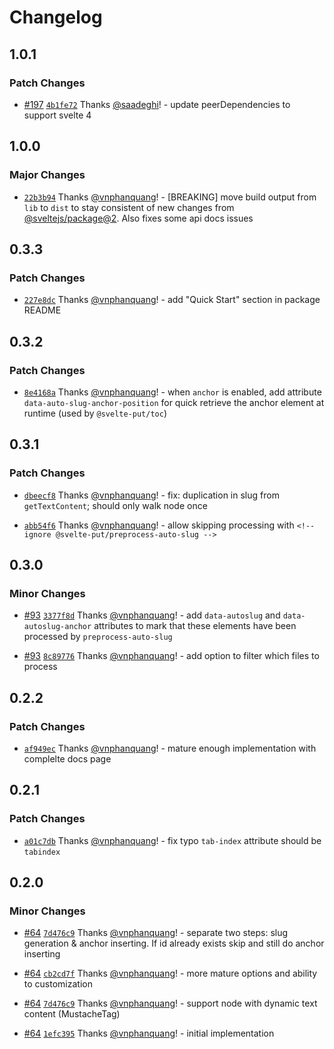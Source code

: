 # Changelog

## 1.0.1

### Patch Changes

- [#197](https://github.com/vnphanquang/svelte-put/pull/197) [`4b1fe72`](https://github.com/vnphanquang/svelte-put/commit/4b1fe7223895ce3022b58ef711487af60ba76a76) Thanks [@saadeghi](https://github.com/saadeghi)! - update peerDependencies to support svelte 4

## 1.0.0

### Major Changes

- [`22b3b94`](https://github.com/vnphanquang/svelte-put/commit/22b3b94c74d58f5e8f2c826d0d4a9bd15b45fa94) Thanks [@vnphanquang](https://github.com/vnphanquang)! - [BREAKING] move build output from `lib` to `dist` to stay consistent of new changes from [@sveltejs/package@2](https://github.com/sveltejs/kit/releases/tag/%40sveltejs/package%402.0.0). Also fixes some api docs issues

## 0.3.3

### Patch Changes

- [`227e8dc`](https://github.com/vnphanquang/svelte-put/commit/227e8dc11f850787f9f98eb4b24cd23015c9c25c) Thanks [@vnphanquang](https://github.com/vnphanquang)! - add "Quick Start" section in package README

## 0.3.2

### Patch Changes

- [`8e4168a`](https://github.com/vnphanquang/svelte-put/commit/8e4168a6bb3904245e7b28b83828632d09a06cad) Thanks [@vnphanquang](https://github.com/vnphanquang)! - when `anchor` is enabled, add attribute `data-auto-slug-anchor-position` for quick retrieve the anchor element at runtime (used by `@svelte-put/toc`)

## 0.3.1

### Patch Changes

- [`dbeecf8`](https://github.com/vnphanquang/svelte-put/commit/dbeecf88701d4e25186757d5e05515f44e0e4968) Thanks [@vnphanquang](https://github.com/vnphanquang)! - fix: duplication in slug from `getTextContent`; should only walk node once

- [`abb54f6`](https://github.com/vnphanquang/svelte-put/commit/abb54f6fbeb2ad0f6e0ba99f85240befa071d684) Thanks [@vnphanquang](https://github.com/vnphanquang)! - allow skipping processing with `<!-- ignore @svelte-put/preprocess-auto-slug -->`

## 0.3.0

### Minor Changes

- [#93](https://github.com/vnphanquang/svelte-put/pull/93) [`3377f8d`](https://github.com/vnphanquang/svelte-put/commit/3377f8d2e546483848b955db7938fa671aeaf3b2) Thanks [@vnphanquang](https://github.com/vnphanquang)! - add `data-autoslug` and `data-autoslug-anchor` attributes to mark that these elements have been processed by `preprocess-auto-slug`

- [#93](https://github.com/vnphanquang/svelte-put/pull/93) [`8c89776`](https://github.com/vnphanquang/svelte-put/commit/8c89776b133d94a29183f391a7fdaa5148d53ebb) Thanks [@vnphanquang](https://github.com/vnphanquang)! - add option to filter which files to process

## 0.2.2

### Patch Changes

- [`af949ec`](https://github.com/vnphanquang/svelte-put/commit/af949ecf08a69861f3b5de8fb0824480fe5d8644) Thanks [@vnphanquang](https://github.com/vnphanquang)! - mature enough implementation with complelte docs page

## 0.2.1

### Patch Changes

- [`a01c7db`](https://github.com/vnphanquang/svelte-put/commit/a01c7db5cd83320a33aa702ce8f6db4be61836dc) Thanks [@vnphanquang](https://github.com/vnphanquang)! - fix typo `tab-index` attribute should be `tabindex`

## 0.2.0

### Minor Changes

- [#64](https://github.com/vnphanquang/svelte-put/pull/64) [`7d476c9`](https://github.com/vnphanquang/svelte-put/commit/7d476c9d15a05346c3a4c138ea75f08fd6b67565) Thanks [@vnphanquang](https://github.com/vnphanquang)! - separate two steps: slug generation & anchor inserting. If id already exists skip and still do anchor inserting

- [#64](https://github.com/vnphanquang/svelte-put/pull/64) [`cb2cd7f`](https://github.com/vnphanquang/svelte-put/commit/cb2cd7f5e74d5d2e26620beb1688fbdff63af534) Thanks [@vnphanquang](https://github.com/vnphanquang)! - more mature options and ability to customization

- [#64](https://github.com/vnphanquang/svelte-put/pull/64) [`7d476c9`](https://github.com/vnphanquang/svelte-put/commit/7d476c9d15a05346c3a4c138ea75f08fd6b67565) Thanks [@vnphanquang](https://github.com/vnphanquang)! - support node with dynamic text content (MustacheTag)

- [#64](https://github.com/vnphanquang/svelte-put/pull/64) [`1efc395`](https://github.com/vnphanquang/svelte-put/commit/1efc395b08d41471083f4ab69b565aafeff6a787) Thanks [@vnphanquang](https://github.com/vnphanquang)! - initial implementation
